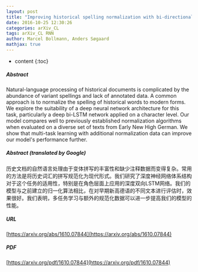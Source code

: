 ```yaml
---
layout: post
title: "Improving historical spelling normalization with bi-directional LSTMs and multi-task learning"
date: 2016-10-25 12:30:26
categories: arXiv_CL
tags: arXiv_CL RNN
author: Marcel Bollmann, Anders Søgaard
mathjax: true
---
```


* content
{:toc}

##### Abstract
Natural-language processing of historical documents is complicated by the abundance of variant spellings and lack of annotated data. A common approach is to normalize the spelling of historical words to modern forms. We explore the suitability of a deep neural network architecture for this task, particularly a deep bi-LSTM network applied on a character level. Our model compares well to previously established normalization algorithms when evaluated on a diverse set of texts from Early New High German. We show that multi-task learning with additional normalization data can improve our model's performance further.

##### Abstract (translated by Google)
历史文档的自然语言处理由于变体拼写的丰富性和缺少注释数据而变得复杂。常用的方法是将历史词汇的拼写规范化为现代形式。我们研究了深度神经网络体系结构对于这个任务的适用性，特别是在角色层面上应用的深度双向LSTM网络。我们的模型与之前建立的归一化算法相比，在对早期新高德语的不同文本进行评估时，效果很好。我们表明，多任务学习与额外的规范化数据可以进一步提高我们的模型的性能。

##### URL
[https://arxiv.org/abs/1610.07844](https://arxiv.org/abs/1610.07844)

##### PDF
[https://arxiv.org/pdf/1610.07844](https://arxiv.org/pdf/1610.07844)

